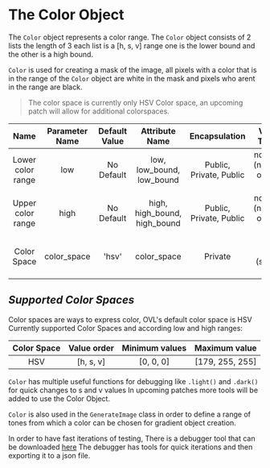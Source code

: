 # The Color Object
The `Color` object represents a color range.
The `Color` object consists of 2 lists the length of 3
each list is a [h, s, v] range one is the lower bound and the other is a high bound.

`Color` is used for creating a mask of the image, all pixels with a color that is in the range of the `Color` object
are white in the mask and pixels who arent in the range are black.

>The color space is currently only HSV Color space, an upcoming patch will allow for additional colorspaces.

| Name | Parameter Name | Default Value | Attribute Name | Encapsulation |  Value Types | Possible Range |
| :---: | :---: | :---: | :---: | :---: | :---: | :---: |  
| Lower color range | low | No Default | low, low_bound, low_bound | Public, Private, Public| ndarray, (ndarray or list), list|depends on color space, see [here]()|
| Upper color range | high | No Default | high, high_bound, high_bound | Public, Private, Public| ndarray, (ndarray or list), list| depends on color space, see [here]()|
| Color Space| color_space | 'hsv' | color_space | Private | str (string) | see supported color spaces |

## *Supported Color Spaces*
Color spaces are ways to express color, OVL's default color space is HSV
Currently supported Color Spaces and according low and high ranges:

| Color Space | Value order | Minimum values | Maximum value |
|:-----------:|:-----------:|:--------------:|:-------------:|
| HSV| [h, s, v]| [0, 0, 0]| [179, 255, 255]|


`Color` has multiple useful functions for debugging like `.light()` and `.dark()` for quick changes to s and v values
In upcoming patches more tools will be added to use the Color Object.

`Color` is also used in the `GenerateImage` class in order to define a range of tones from which a color can be chosen for 
gradient object creation.

In order to have fast iterations of testing, There is a debugger tool that can be downloaded [here]()
The debugger has tools for quick iterations and then exporting it to a json file.
